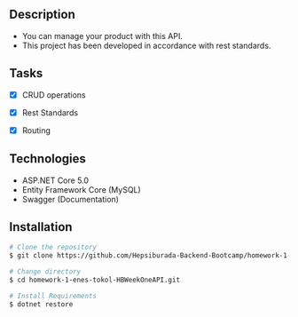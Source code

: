 ## Description

- You can manage your product with this API. 
- This project has been developed in accordance with rest standards.

## Tasks
- [x] CRUD operations
- [x] Rest Standards
- [x] Routing


## Technologies
- ASP.NET Core 5.0
- Entity Framework Core (MySQL)
- Swagger (Documentation)



## Installation

```bash
# Clone the repository
$ git clone https://github.com/Hepsiburada-Backend-Bootcamp/homework-1-enes-tokol-HBWeekOneAPI.git

# Change directory
$ cd homework-1-enes-tokol-HBWeekOneAPI.git

# Install Requirements
$ dotnet restore
```
